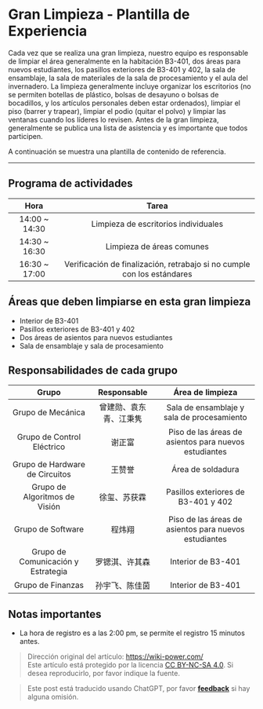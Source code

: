 # Gran Limpieza - Plantilla de Experiencia

Cada vez que se realiza una gran limpieza, nuestro equipo es responsable de limpiar el área generalmente en la habitación B3-401, dos áreas para nuevos estudiantes, los pasillos exteriores de B3-401 y 402, la sala de ensamblaje, la sala de materiales de la sala de procesamiento y el aula del invernadero. 
La limpieza generalmente incluye organizar los escritorios (no se permiten botellas de plástico, bolsas de desayuno o bolsas de bocadillos, y los artículos personales deben estar ordenados), limpiar el piso (barrer y trapear), limpiar el podio (quitar el polvo) y limpiar las ventanas cuando los líderes lo revisen. 
Antes de la gran limpieza, generalmente se publica una lista de asistencia y es importante que todos participen.

A continuación se muestra una plantilla de contenido de referencia.

---

## Programa de actividades

|     Hora      |           Tarea           |
| :-----------: | :----------------------: |
| 14:00 ~ 14:30 |       Limpieza de escritorios individuales       |
| 14:30 ~ 16:30 |       Limpieza de áreas comunes       |
| 16:30 ~ 17:00 | Verificación de finalización, retrabajo si no cumple con los estándares |

## Áreas que deben limpiarse en esta gran limpieza

- Interior de B3-401
- Pasillos exteriores de B3-401 y 402
- Dos áreas de asientos para nuevos estudiantes
- Sala de ensamblaje y sala de procesamiento

## Responsabilidades de cada grupo

|    Grupo    |         Responsable         |      Área de limpieza      |
| :--------: | :--------------------: | :--------------------: |
|   Grupo de Mecánica   | 曾建勋、袁东青、江秉隽 |     Sala de ensamblaje y sala de procesamiento     |
|   Grupo de Control Eléctrico   |         谢正富         |    Piso de las áreas de asientos para nuevos estudiantes    |
| Grupo de Hardware de Circuitos |         王赞誉         |        Área de soldadura        |
| Grupo de Algoritmos de Visión |      徐玺、苏获霖      | Pasillos exteriores de B3-401 y 402 |
|   Grupo de Software   |         程炜翔         |    Piso de las áreas de asientos para nuevos estudiantes    |
|   Grupo de Comunicación y Estrategia   |     罗锶淇、许其森     |      Interior de B3-401       |
|   Grupo de Finanzas   |     孙宇飞、陈佳茵     |      Interior de B3-401       |

## Notas importantes

- La hora de registro es a las 2:00 pm, se permite el registro 15 minutos antes.

> Dirección original del artículo: <https://wiki-power.com/>  
> Este artículo está protegido por la licencia [CC BY-NC-SA 4.0](https://creativecommons.org/licenses/by/4.0/deed.zh). Si desea reproducirlo, por favor indique la fuente.

> Este post está traducido usando ChatGPT, por favor [**feedback**](https://github.com/linyuxuanlin/Wiki_MkDocs/issues/new) si hay alguna omisión.